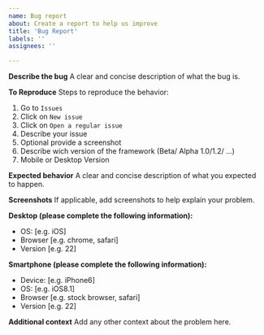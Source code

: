 ```yaml
---
name: Bug report
about: Create a report to help us improve
title: 'Bug Report'
labels: ''
assignees: ''

---
```


**Describe the bug**
A clear and concise description of what the bug is.

**To Reproduce**
Steps to reproduce the behavior:
1. Go to `Issues`
2. Click on `New issue`
3. Click on `Open a regular issue`
4. Describe your issue
5. Optional provide a screenshot
6. Describe wich version of the framework (Beta/ Alpha 1.0/1.2/ ...)
7. Mobile or Desktop Version

**Expected behavior**
A clear and concise description of what you expected to happen.

**Screenshots**
If applicable, add screenshots to help explain your problem.

**Desktop (please complete the following information):**
 - OS: [e.g. iOS]
 - Browser [e.g. chrome, safari]
 - Version [e.g. 22]

**Smartphone (please complete the following information):**
 - Device: [e.g. iPhone6]
 - OS: [e.g. iOS8.1]
 - Browser [e.g. stock browser, safari]
 - Version [e.g. 22]

**Additional context**
Add any other context about the problem here.
